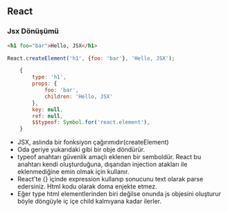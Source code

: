 ## React


### Jsx Dönüşümü

```html
<h1 foo="bar">Hello, JSX</h1>
```
```js
React.createElement('h1', {foo: 'bar'}, 'Hello, JSX');
```
```js
    {
        type: 'h1',
        props: {
            foo: 'bar',
            children: 'Hello, JSX'
        },
        key: null,
        ref: null,
        $$typeof: Symbol.for('react.element'),
    }
```

* JSX, aslında bir fonksiyon çağırımıdır(createElement)
* Oda geriye yukarıdaki gibi bir obje döndürür.
* typeof anahtarı güvenlik amaçlı eklenen bir semboldür. React bu anahtarı kendi oluşturduğuna, dışarıdan injection atakları ile eklenmediğine emin olmak için kullanır.
* React'te {} içinde expression kullanıp sonucunu text olarak parse edersiniz. Html kodu olarak doma enjekte etmez.
* Eğer type html elementlerinden biri değilse onunda js objesini oluşturur böyle döngüyle iç içe child kalmıyana kadar ilerler.